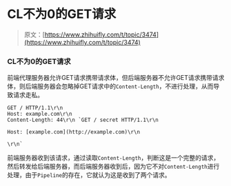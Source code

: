 # CL不为0的GET请求

> 原文：[https://www.zhihuifly.com/t/topic/3474](https://www.zhihuifly.com/t/topic/3474)

### CL不为0的GET请求

前端代理服务器允许GET请求携带请求体，但后端服务器不允许GET请求携带请求体，则后端服务器会忽略掉GET请求中的`Content-Length`，不进行处理，从而导致请求走私。

```
GET / HTTP/1.1\r\n
Host: example.com\r\n
Content-Length: 44\r\n `GET / secret HTTP/1.1\r\n

Host: [example.com](http://example.com)\r\n

\r\n` 
```

前端服务器收到该请求，通过读取`Content-Length`，判断这是一个完整的请求，然后转发给后端服务器，而后端服务器收到后，因为它不对`Content-Length`进行处理，由于`Pipeline`的存在，它就认为这是收到了两个请求。
